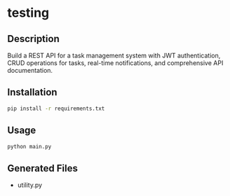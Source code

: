# testing

## Description
Build a REST API for a task management system with JWT authentication, CRUD operations for tasks, real-time notifications, and comprehensive API documentation.

## Installation
```bash
pip install -r requirements.txt
```

## Usage
```bash
python main.py
```

## Generated Files
- utility.py
